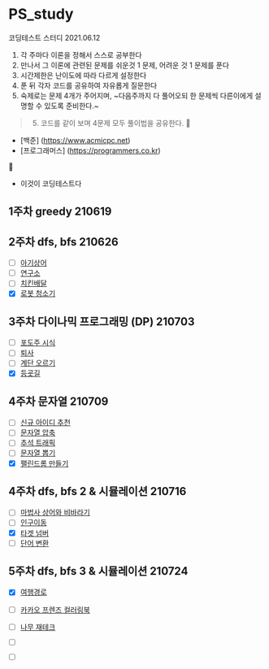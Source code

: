 # PS_study
코딩테스트 스터디 2021.06.12

1. 각 주마다 이론을 정해서 스스로 공부한다
2. 만나서 그 이론에 관련된 문제를 쉬운것 1 문제, 어려운 것 1 문제를 푼다
3. 시간제한은 난이도에 따라 다르게 설정한다
4. 푼 뒤 각자 코드를 공유하여 자유롭게 질문한다
5. 숙제로는 문제 4개가 주어지며, ~다음주까지 다 풀어오되 한 문제씩 다른이에게 설명할 수 있도록 준비한다.~
 > 5. 코드를 같이 보며 4문제 모두 풀이법을 공유한다.
:page_facing_up:
  - [백준] (https://www.acmicpc.net)
  - [프로그래머스] (https://programmers.co.kr)

:green_book:
  - 이것이 코딩테스트다

## 1주차 greedy 210619

## 2주차 dfs, bfs 210626

- [ ] [아기상어](https://www.acmicpc.net/problem/16236)
- [ ] [연구소](https://www.acmicpc.net/problem/14502)
- [ ] [치킨배달](https://www.acmicpc.net/problem/15686)
- [x] [로봇 청소기](https://www.acmicpc.net/problem/4210) 

## 3주차 다이나믹 프로그래밍 (DP) 210703

- [ ] [포도주 시식](https://www.acmicpc.net/problem/2156)
- [ ] [퇴사](https://www.acmicpc.net/problem/14501)
- [ ] [계단 오르기](https://www.acmicpc.net/problem/2579)
- [x] [등굣길](https://programmers.co.kr/learn/courses/30/lessons/42898)

## 4주차 문자열 210709

- [ ] [신규 아이디 추천](https://parkws.tistory.com/9)
- [ ] [문자열 압축](https://programmers.co.kr/learn/courses/30/lessons/60057)
- [ ] [추석 트래픽](https://programmers.co.kr/learn/courses/30/lessons/17676)
- [ ] [문자열 뽑기](https://www.acmicpc.net/problem/8913)
- [x] [팰린드롬 만들기](https://www.acmicpc.net/problem/1254)

## 4주차 dfs, bfs 2 & 시뮬레이션 210716

- [ ] [마법사 상어와 비바라기](https://www.acmicpc.net/problem/21610) 
- [ ] [인구이동](https://www.acmicpc.net/problem/16234)
- [x] [타겟 넘버](https://programmers.co.kr/learn/courses/30/lessons/43163)
- [ ] [단어 변환](https://programmers.co.kr/learn/courses/30/lessons/43163)

## 5주차 dfs, bfs 3 & 시뮬레이션 210724

- [x] [여행경로](https://programmers.co.kr/learn/courses/30/lessons/43164)
- [ ] [카카오 프렌즈 컬러링북](https://programmers.co.kr/learn/courses/30/lessons/1829)
- [ ] [나무 재테크](https://www.acmicpc.net/problem/16235)
- [ ] []()
- [ ] []()

